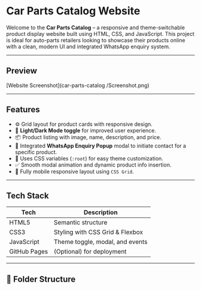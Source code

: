 # Car Parts Catalog Website

Welcome to the **Car Parts Catalog** – a responsive and theme-switchable product display website built using HTML, CSS, and JavaScript. This project is ideal for auto-parts retailers looking to showcase their products online with a clean, modern UI and integrated WhatsApp enquiry system.

---

## Preview

[Website Screenshot](car-parts-catalog
/Screenshot.png)


---

## Features

- ⚙️ Grid layout for product cards with responsive design.
- 🌙 **Light/Dark Mode toggle** for improved user experience.
- 📦 Product listing with image, name, description, and price.
- 💬 Integrated **WhatsApp Enquiry Popup** modal to initiate contact for a specific product.
- 🎨 Uses CSS variables (`:root`) for easy theme customization.
- ✅ Smooth modal animation and dynamic product info insertion.
- 📱 Fully mobile responsive layout using `CSS Grid`.

---

## Tech Stack

| Tech        | Description                     |
|-------------|---------------------------------|
| HTML5       | Semantic structure              |
| CSS3        | Styling with CSS Grid & Flexbox |
| JavaScript  | Theme toggle, modal, and events |
| GitHub Pages| (Optional) for deployment       |

---

## 📂 Folder Structure

